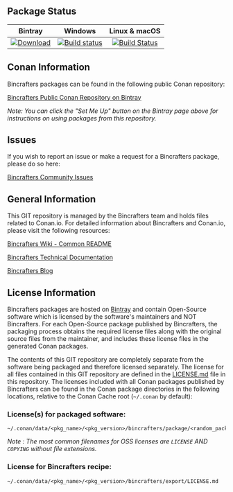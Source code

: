 ## Package Status

| Bintray | Windows | Linux & macOS |
|:--------:|:---------:|:-----------------:|
| [ ![Download](https://api.bintray.com/packages/sixten-hilborn/public-conan/mpg123%3Asixten-hilborn/images/download.svg?version=1.25.6%3Astable) ](https://bintray.com/sixten-hilborn/public-conan/mpg123%3Asixten-hilborn/1.25.6%3Astable/link) | [![Build status](https://ci.appveyor.com/api/projects/status/7nl6h55s2iurldwn/branch/stable/1.25.6?svg=true)](https://ci.appveyor.com/project/sixten-hilborn/conan-mpg123/branch/stable/1.25.6) | [![Build Status](https://travis-ci.org/sixten-hilborn/conan-mpg123.svg?branch=stable/1.25.6)](https://travis-ci.org/sixten-hilborn/conan-mpg123) |

## Conan Information

Bincrafters packages can be found in the following public Conan repository:

[Bincrafters Public Conan Repository on Bintray](https://bintray.com/bincrafters/public-conan)

*Note: You can click the "Set Me Up" button on the Bintray page above for instructions on using packages from this repository.*

## Issues

If you wish to report an issue or make a request for a Bincrafters package, please do so here:

[Bincrafters Community Issues](https://github.com/bincrafters/community/issues)

## General Information

This GIT repository is managed by the Bincrafters team and holds files related to Conan.io.  For detailed information about Bincrafters and Conan.io, please visit the following resources:

[Bincrafters Wiki - Common README](https://github.com/bincrafters/community/wiki/Common-README.md)

[Bincrafters Technical Documentation](http://bincrafters.readthedocs.io/en/latest/)

[Bincrafters Blog](https://bincrafters.github.io)

## License Information

Bincrafters packages are hosted on [Bintray](https://bintray.com) and contain Open-Source software which is licensed by the software's maintainers and NOT Bincrafters.  For each Open-Source package published by Bincrafters, the packaging process obtains the required license files along with the original source files from the maintainer, and includes these license files in the generated Conan packages.

The contents of this GIT repository are completely separate from the software being packaged and therefore licensed separately.  The license for all files contained in this GIT repository are defined in the [LICENSE.md](LICENSE.md) file in this repository.  The licenses included with all Conan packages published by Bincrafters can be found in the Conan package directories in the following locations, relative to the Conan Cache root (`~/.conan` by default):

### License(s) for packaged software:

    ~/.conan/data/<pkg_name>/<pkg_version>/bincrafters/package/<random_package_id>/license/<LICENSE_FILES_HERE>

*Note :   The most common filenames for OSS licenses are `LICENSE` AND `COPYING` without file extensions.*

### License for Bincrafters recipe:

    ~/.conan/data/<pkg_name>/<pkg_version>/bincrafters/export/LICENSE.md
